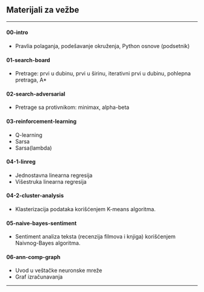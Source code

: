 ﻿## Materijali za vežbe

---


#### 00-intro

* Pravlia polaganja, podešavanje okruženja, Python osnove (podsetnik)


#### 01-search-board

* Pretrage: prvi u dubinu, prvi u širinu, iterativni prvi u dubinu, pohlepna pretraga, A*


#### 02-search-adversarial

* Pretrage sa protivnikom: minimax, alpha-beta

#### 03-reinforcement-learning

* Q-learning
* Sarsa
* Sarsa(lambda)

#### 04-1-linreg

* Jednostavna linearna regresija
* Višestruka linearna regresija

#### 04-2-cluster-analysis

* Klasterizacija podataka korišćenjem K-means algoritma.


#### 05-naive-bayes-sentiment

* Sentiment analiza teksta (recenzija filmova i knjiga) korišćenjem Naivnog-Bayes algoritma.
 

#### 06-ann-comp-graph

* Uvod u veštačke neuronske mreže
* Graf izračunavanja

---
